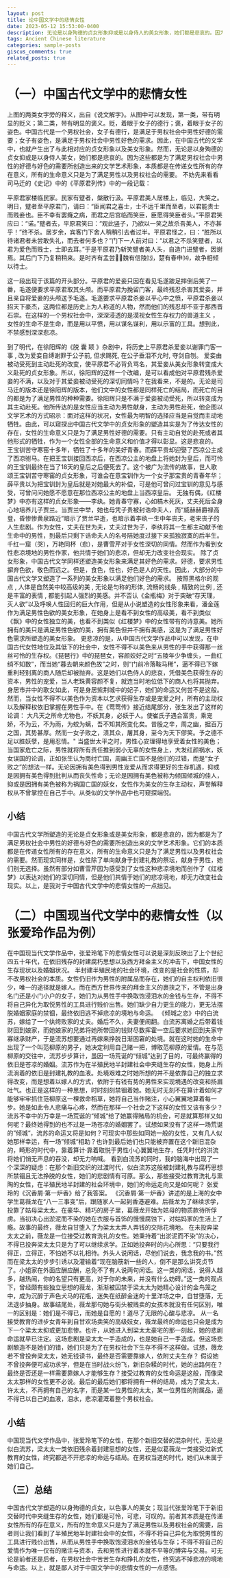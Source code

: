 ```yaml
---
layout: post
title: 论中国文学中的悲情女性
date: 2023-05-12 15:53:00-0400
description: 无论是以身殉德的贞女形象抑或是以身侍人的美女形象，她们都是悲哀的。因为这些都是为了满足男权社会中男性的好德与好色的需要所创造出来的文学艺术形象，本质都是在传递女性所有的存在意义，所有的生命意义只是为了满足男性以及男权社会的需要。
tags: Ancient Chinese literature
categories: sample-posts
giscus_comments: true
related_posts: true
---
```

# （一）中国古代文学中的悲情女性

上图的两类女字旁的释义，出自《说文解字》。从图中可以发现，第一类，带有明显的贬义；第二类，带有明显的褒义。贬，着眼于女子的德行；褒，着眼于女子的姿色。中国古代是一个男权社会，女子有德行，是满足于男权社会中男性好德的需要；女子有姿色，是满足于男权社会中男性好色的需求。因此，在中国古代的文学中，也就产生出了与此相对应的贞女形象以及美女形象。然而，无论是以身殉德的贞女抑或是以身侍人美女，她们都是悲哀的。因为这些都是为了满足男权社会中男性的好德与好色的需要所创造出来的文学艺术形象，本质都是在传递女性所有的存在意义，所有的生命意义只是为了满足男性以及男权社会的需要。
不妨先来看看司马迁的《史记》中的《平原君列传》中的一段记载：

平原君家楼临民家。民家有躄者，槃散行汲。平原君美人居楼上，临见，大笑之。明日，躄者至平原君门，请曰：“臣闻君之喜士，士不远千里而至者，以君能贵士而贱妾也。臣不幸有罢癃之病，而君之后宫临而笑臣，臣愿得笑臣者头。”平原君笑应曰：“诺。”躄者去，平原君笑曰：“观此竖子，乃欲以一笑之故杀吾美人，不亦甚乎！”终不杀。居岁余，宾客门下舍人稍稍引去者过半。平原君怪之，曰：“胜所以待诸君者未尝敢失礼，而去者何多也？”门下一人前对曰：“以君之不杀笑躄者，以君为爱色而贱士，士即去耳。”于是平原君乃斩笑躄者美人头，自造门进躄者，因谢焉。其后门下乃复稍稍来。是时齐有孟尝，魏有信陵⒀，楚有春申⒁，故争相倾以待士。

这一段出现于该篇的开头部分。平原君的爱妾只因在看见毛遂跛足摔倒后笑了一番，毛遂便要求平原君取其头颅。而平原君为挽留门客，最终残忍杀害其爱妾，并且亲自将爱妾的头颅送予毛遂。毛遂要求平原君杀妾以平心中之愤，平原君杀妾以招天下豪杰，这两位都是历史上为人称道的人物，然而他们的残忍却不亚于那西晋石崇。在这样的一个男权社会中，深深浸透的是漠视女性生存权力的兽道主义 ，女性的生命不是生命，而是用以平愤，用以谋名谋利，用以示富的工具。想到此，不禁感到深深悲凉。

到了明代，在徐阳辉的《脱 囊 颖 》杂剧中，将历史上平原君杀爱妾以谢罪门客一事 , 改为爱妾自缚谢罪于公子前, 但求赐死, 在公子垂泪不允时, 夺剑自刎。
爱妾由被动受死到主动赴死的改变，使平原君不必背负骂名，其爱妾从美女形象转变成大义赴死的贞女形象。所以，徐阳辉的这样一个改编，是可以看成他对平原君残杀爱妾的不满，以及对于其爱妾被动受死的深切同情吗？在我看来，不是的。无论是司马迁的版本还是徐阳辉的版本，他们文中的女性都是同样死亡的结局，而死亡的目的都是为了满足男性的种种需要。徐阳辉只是不满于爱妾被动受死，所以转变成为其主动赴死。他所传达的是女性应当主动为男性献身，主动为男性赴死，他企图以文学艺术的方式昭示：面对这样的状况，女性最为明智的选择应当是自觉而主动地牺牲。由此，可以窥探出中国古代文学中的贞女形象的塑造其实是为了传达女性的存在，女性的生命意义只是为了满足男性好德的需要。只有主动自觉的赴死或者其他形式的牺牲，作为一个女性全部的生命意义和价值才得以彰显。这是悲哀的。
王宝钏苦守寒窑十多年，牺牲了十多年的美好青春。而薛平贵却迎娶了西凉公主成了西凉驸马。在把王宝钏接回西凉后，在西凉公主的地盘上将她封为皇后，而可怜的王宝钏最终在当了18天的皇后之后便死去了。这个被广为流传的故事，世人歌颂王宝钏苦守寒窑的贞女形象，可谁会在意宝钏作为一个女子那宝贵的青春年华；薛平贵以为把宝钏封为皇后就是对她最大的补偿，可是他可曾问过宝钏的意见与感受，可曾问问她愿不愿意在那位西凉公主的地盘上当西凉皇后。
无独有偶，《红楼梦》中亦有这样的贞女形象——李纨。她青春守寡，心如槁木死灰，丈夫死后全身心地培养儿子贾兰。当贾兰中举，她也母凭子贵被封诰命夫人，而“威赫赫爵禄高登，昏惨惨黄泉路近”暗示了贾兰早逝，也暗示着李纨一生中年丧夫，老来丧子的人生悲剧。作为女性，丈夫在世为夫，丈夫过世为子，李纨将其一生都主动献予他生命中的男性，到最后只剩下诰命夫人的名号陪她度过接下来孤独寂寞的后半生。千红一窟（哭），万艳同杯（悲），是曹雪芹对于女性深切的同情。然而作为看到女性悲凉境地的男性作家，他共情于她们的悲凉，但却无力改变社会现实。
除了贞女形象，中国古代文学同样还塑造美女形象来满足其好色的需求。好德，要求男性摒弃色欲，敬色而远之。但是，食色，性也，好色是人的天性。因此，大部分的中国古代文学又塑造了一系列的美女形象以满足他们好色的需求。
按照黑格尔的观点 , 人体是自然美中较高级的美 , 无论是匀称的形体, 流畅的线条 , 精致的比例 , 还是丰富的表情 , 都能引起人强烈的美感。并不否认《金瓶梅》对于突破“存天理，灭人欲”以及呼唤人性回归的巨大作用，但是从小说塑造的女性形象来看，潘金莲作为满足男性色欲的美女形象，在她身上是看不到女性的高级美，看不到类似《飘》中的女性独立的美，也看不到类似《红楼梦》中的女性带有的诗意美。她所拥有的美只是满足男性色欲的美，拥有美色但并不拥有美感，这是为了满足男性好色需求所塑造的美女形象。
更悲凉的是，从中国古代文学作品中可以发现，在中国古代女性地位及其低下的社会中，女性不得不以美色来从男性的手中获得那一丝丝可怜的生存权。《琵琶行》中的琵琶女，容颜姣好之时“五陵年少争缠头，一曲红绡不知数”，而当她“暮去朝来颜色故”之时，则“门前冷落鞍马稀”，逼不得已下嫁重利轻别离的商人随后却被抛弃。这是她们以色侍人的悲哀，凭借美色获得生存的资本，男性的宠爱，当人老珠黄容颜不复，就连当时地位低下的商人也将其抛弃。身居市井中的歌女如此，可是身居紫荆城中的妃子，她们的命运又何尝不是这般。
然而，当女性不得不以美色作为资本以乞求获得生存或是宠爱之时，所有的主动权以及解释权依旧掌握在男性手中。在《莺莺传》接近结尾部分，张生发出了这样的论调：
大凡天之所命尤物也，不妖其身，必妖于人。使崔氏子遇合富贵，乘宠娇，不为云，不为雨，为蛟为螭，吾不知其所变化矣。昔殷之辛，周之幽，据百万之国，其势甚厚。然而一女子败之，溃其众，屠其身，至今为天下僇笑。予之德不足以胜妖孽，是用忍情。"
当盛世太平之时，男性心安理得地享受着女性的美色；当国家危亡之际，男性就将所有责任推到弱小无辜的女性身上，大发红颜祸水，妖女误国的论调，正如张生认为商纣亡国，周幽王亡国不是他们的过错，而是“女子败之”的想法一样。无论因拥有美色得到男性宠爱从而求得更好的生存机遇，抑或是因拥有美色得到批判从而丧失性命；无论是因拥有美色被称为倾国倾城的佳人，抑或是因拥有美色被称为祸国亡国的妖女，女性作为美女的生存主动权，声誉解释权从不曾掌控在自己手中。从类似的文学作品中也可窥探端倪。

## 小结
中国古代文学所塑造的无论是贞女形象或是美女形象，都是悲哀的，因为都是为了满足男权社会中男性的好德与好色的需要所创造出来的文学艺术形象。它们的本质都是在传递女性所有的存在意义，所有的生命意义只是为了满足男性以及男权社会的需要。然而现实同样是，女性除了单向献身于封建礼教的祭坛，献身于男性，她们别无选择。虽然有部分如曹雪芹因为感受到了女性这种悲凉境地而创作了《红楼梦》以表达对她们的深切同情，但是他们共情于她们的悲凉境地，却无力改变社会现实。以上，是我对于中国古代文学中的悲情女性的一点拙见。


# （二）中国现当代文学中的悲情女性（以张爱玲作品为例）
在中国现当代文学作品中，张爱玲笔下的悲情女性可以说是深刻反映出了上个世纪四五十年代，在依旧残存的封建腐朽思想以及西方拜金主义的冲击下，中国女性的生存现状以及婚姻状况。
半封建半殖民地的社会环境，改变的是社会的性质，却不改男权社会的本质。女性仍旧作为男性的附属品而存在，她们的自主权利依旧很少，唯一的途径就是嫁人。而在西方世界传来的拜金主义的裹挟之下，不管是出身名门还是小门小户的女子，她们为从男性手中换取饱浸泪水的金钱与生存，不得不将自己异化为取悦男性的工具进行贱价出售。她们缺少自力更生的能力，更无法摆脱婚姻家庭的禁锢，最终依旧逃不掉悲凉的境地与命运。
《倾城之恋》中的白流苏，嫁给了一个纨绔败家的丈夫。婚后不久，夫妻便闹翻。白流苏离婚之后带着钱财回到娘家，而她娘家的兄弟将她所带回的钱财尽数挥霍一空后要求她回到夫家守寡继承财产，于是流苏想要通过再嫁来挣脱日渐困窘的处境。就在这时她的生命中出现了一个叫范柳原的男子，她决定利用自己赌一把，博取范柳原的爱情。在与范柳原的交往中，流苏步步算计，虽因一场荒诞的“倾城”达到了目的，可最终赢得的依旧是苍凉的婚姻。流苏作为在半殖民地半封建社会中夹缝生存的女性，她身上所流淌着的依旧是封建礼教的血液。处境艰难之时她所想的并不是依靠自己的独立求得改变，而是想着以嫁人的方式，依附于有钱有势的男性来实现境遇的改变和扬眉吐气。也正是这样的一种思想，时时刻刻禁锢着她。她无时无刻不在算计着如何才能够牢牢抓住范柳原这一棵救命稻草，她将自己当作赌注，小心翼翼地算着每一步。她是如此令人悲痛与心疼，然而在那样一个社会之下这样的女性又该有多少？流苏不幸中的万幸是一场荒诞的“倾城“给了她赢得赌局的机会，可是就算那样又如何呢？最终她得到的也不过是一场苍凉的婚姻罢了。试想如果没有了这样一场荒诞的”倾城“，流苏的命运又将是如何？可现实中那些如同她一般的女性，又有几人似她那样幸运，有一场”倾城“相助？也许到最后她们也只能被弃置在这个新旧混杂的，畸形的时代中，靠着算计·靠着取悦于男性小心翼翼地生存，任凭时代的洪流将她们悄无声息的吞没，却无力呐喊。
看到白流苏的同时，我的脑海中出现了一个深深的疑虑：在那个新旧交织的过渡时代，似白流苏这般被封建礼教与腐朽思想所禁锢且无法挣脱的女性，她们的悲剧情有可原。那么，那些接受过教育洗礼与熏陶的女性，在半殖民地半封建的社会环境中，她们的命运走向又是如何呢？
张爱玲的《沉香屑·第一炉香》给了我答案。
《沉香屑·第一炉香》讲述的是上海的女中学生葛薇龙在“八一三事变”后，跟随家人一起到香港避难。后薇龙为了继续求学，投靠了姑母梁太太。在豪华、精巧的房子里，葛薇龙开始为姑母的物质款待所俘虏。当初决心出淤泥而不染的她在衣服与首饰的慢慢腐蚀下，对姑妈家的生活上了瘾。故事的最终，薇龙自甘堕入了为梁太太弄人弄钱的交际花境地。 
在未投奔梁太太之前，薇龙是一位接受过教育洗礼的女性。她秉持着“出淤泥而不染”的决心，不得已投奔梁太太只是为了可以继续求学。正如她投奔时的内心所思：“只要我行得正，立得正，不怕她不以礼相待。外头人说闲话，尽他们说去，我念我的书。”然而在梁太太的步步引诱以及灌输着“现在脑筋新一些的人，倒不是那么讲究贞节了。小姐家在外面应酬应酬，总免不了有人说两句闲话。这一类的闲话，说得人越多，越热闹，你的名望只有更高，对于你的未来，并没有什么妨碍。”这一类的观点下，曾经颇有些独立思想的薇龙，渐渐被囚禁于梁太太为她精心设计的金鸟笼之中，成为沉醉于声色犬马的花瓶，迷失在纸醉金迷的十里洋场之中，自甘堕落，无法退步抽身。故事结尾处，薇龙那句她与街头被贱卖的女孩本就没有任何区别，唯一的区别是：她们是不得已，而她是自愿的！道尽了无限的心酸与悲凉。
从一名接受教育的进步女青年到自甘欢场卖笑的高级妓女，薇龙最终的命运也只会是成为下一个梁太太抑或更加悲惨。也许，从她进入到梁太太豪宅的那一刻起，她的悲剧命运就早已注定。这场悲剧是梁太太一手造成的，也是她自己一手造成。但这场悲剧酿造不是她们的错，她们只是为了在男权社会下生存不得不这样做。试想，薇龙若不曾投奔梁太太，她无钱读书，最终是否需要靠嫁人，依附丈夫生存？ 假设她不曾投奔便可成功求学，但是在当时战火纷飞，新旧杂糅的时代，她的出路何在？最终是否还是一样需要靠嫁人才能够生存？接受过教育的女性命运是这般，而像梁太太那样的女性更不必说。最后的最后她们都将拥有一样的结局，成为了梁太太，许太太，不再拥有自己的名字，而是某一位男性的太太，某一位男性的附属品，逼不得已以自己的血液，泪水，悲凉灌溉着整个男权社会。

## 小结
中国现当代文学作品中，张爱玲笔下的女性，在那个新旧交替的混杂时代，无论是似白流苏，梁太太一类依旧残余着封建思想的女性，还是似葛薇龙一类接受过新式教育的女性，终究都逃不开悲凉的命运与结局。在男权当道的时代，她们从未属于她们自己。

## （三）总结
中国古代文学塑造的以身殉德的贞女，以色事人的美女；现当代张爱玲笔下于新旧交替时代中夹缝生存的女性，她们都是可怜，可悲，可叹的。前者其本质是在传递女性所有的存在意义，所有的生命意义只是为了满足男性以及男权社会的需要，后者则让我们看到了半殖民地半封建社会中的女性，不得不将自己异化为取悦男性的工具进行贱价出售，从而从男性手中换取饱浸泪水的金钱与生存；不得不将自己的爱情作为唯一仅有的赌注与资本，去和男性进行着本就不平等的博弈与交易。可无论是前者还是后者，在男权社会中苦苦生存和挣扎的女性，终究逃不掉悲凉的境地与命运。以上，就是鄙人对于中国文学中的悲情女性的一点感悟。
